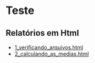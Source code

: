 # Teste


## Relatórios em Html

* [1_verificando_arquivos.html](1_verificando_arquivos.html)
* [2_calculando_as_medias.html](2_calculando_as_medias.html)